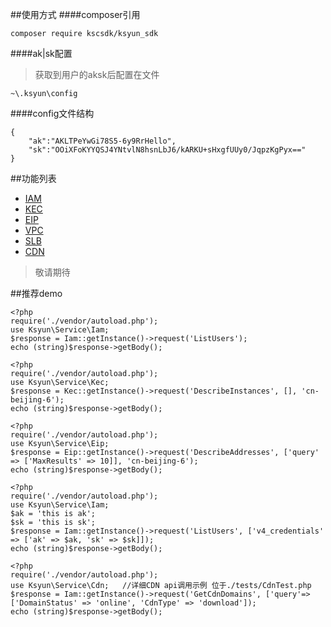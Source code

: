 ##使用方式
####composer引用
```
composer require kscsdk/ksyun_sdk
```
####ak|sk配置
>获取到用户的aksk后配置在文件
```
~\.ksyun\config
```
####config文件结构
```
{
    "ak":"AKLTPeYwGi78S5-6y9RrHello",
    "sk":"OOiXFoKYYQSJ4YNtvlN8hsnLbJ6/kARKU+sHxgfUUy0/JqpzKgPyx=="
}
```

##功能列表
- [IAM](http://www.ksyun.com/doc/art/id/1663)
- [KEC](http://www.ksyun.com/doc/art/id/1660)
- [EIP](http://www.ksyun.com/doc/art/id/1659)
- [VPC](http://www.ksyun.com/doc/art/id/1661)
- [SLB](http://www.ksyun.com/doc/art/id/1662)
- [CDN](https://docs.ksyun.com/read/latest/107/_book/index.html)

>敬请期待

##推荐demo
```
<?php
require('./vendor/autoload.php');
use Ksyun\Service\Iam;
$response = Iam::getInstance()->request('ListUsers');
echo (string)$response->getBody();
```

```
<?php
require('./vendor/autoload.php');
use Ksyun\Service\Kec;
$response = Kec::getInstance()->request('DescribeInstances', [], 'cn-beijing-6');
echo (string)$response->getBody();
```

```
<?php
require('./vendor/autoload.php');
use Ksyun\Service\Eip;
$response = Eip::getInstance()->request('DescribeAddresses', ['query' => ['MaxResults' => 10]], 'cn-beijing-6');
echo (string)$response->getBody();
```

```
<?php
require('./vendor/autoload.php');
use Ksyun\Service\Iam;
$ak = 'this is ak';
$sk = 'this is sk';
$response = Iam::getInstance()->request('ListUsers', ['v4_credentials' => ['ak' => $ak, 'sk' => $sk]]);
echo (string)$response->getBody();
```

```
<?php
require('./vendor/autoload.php');
use Ksyun\Service\Cdn;   //详细CDN api调用示例 位于./tests/CdnTest.php
$response = Iam::getInstance()->request('GetCdnDomains', ['query'=>['DomainStatus' => 'online', 'CdnType' => 'download']);
echo (string)$response->getBody();
```

